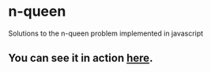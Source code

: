 # n-queen
Solutions to the n-queen problem implemented in javascript

## You can see it in action [here](http://vieiralucas.github.io/n-queen).
